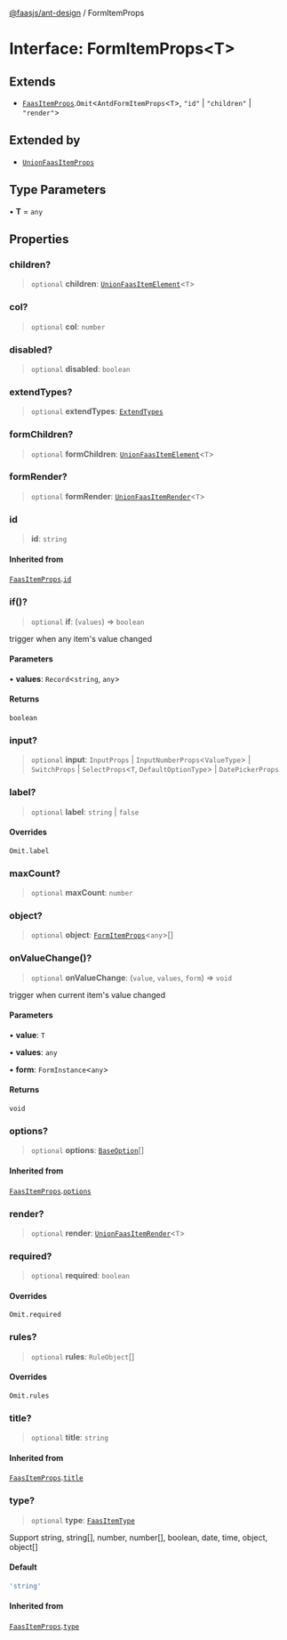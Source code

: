 [@faasjs/ant-design](../README.md) / FormItemProps

# Interface: FormItemProps\<T\>

## Extends

- [`FaasItemProps`](FaasItemProps.md).`Omit`\<`AntdFormItemProps`\<`T`\>, `"id"` \| `"children"` \| `"render"`\>

## Extended by

- [`UnionFaasItemProps`](UnionFaasItemProps.md)

## Type Parameters

• **T** = `any`

## Properties

### children?

> `optional` **children**: [`UnionFaasItemElement`](../type-aliases/UnionFaasItemElement.md)\<`T`\>

### col?

> `optional` **col**: `number`

### disabled?

> `optional` **disabled**: `boolean`

### extendTypes?

> `optional` **extendTypes**: [`ExtendTypes`](../type-aliases/ExtendTypes.md)

### formChildren?

> `optional` **formChildren**: [`UnionFaasItemElement`](../type-aliases/UnionFaasItemElement.md)\<`T`\>

### formRender?

> `optional` **formRender**: [`UnionFaasItemRender`](../type-aliases/UnionFaasItemRender.md)\<`T`\>

### id

> **id**: `string`

#### Inherited from

[`FaasItemProps`](FaasItemProps.md).[`id`](FaasItemProps.md#id)

### if()?

> `optional` **if**: (`values`) => `boolean`

trigger when any item's value changed

#### Parameters

• **values**: `Record`\<`string`, `any`\>

#### Returns

`boolean`

### input?

> `optional` **input**: `InputProps` \| `InputNumberProps`\<`ValueType`\> \| `SwitchProps` \| `SelectProps`\<`T`, `DefaultOptionType`\> \| `DatePickerProps`

### label?

> `optional` **label**: `string` \| `false`

#### Overrides

`Omit.label`

### maxCount?

> `optional` **maxCount**: `number`

### object?

> `optional` **object**: [`FormItemProps`](FormItemProps.md)\<`any`\>[]

### onValueChange()?

> `optional` **onValueChange**: (`value`, `values`, `form`) => `void`

trigger when current item's value changed

#### Parameters

• **value**: `T`

• **values**: `any`

• **form**: `FormInstance`\<`any`\>

#### Returns

`void`

### options?

> `optional` **options**: [`BaseOption`](../type-aliases/BaseOption.md)[]

#### Inherited from

[`FaasItemProps`](FaasItemProps.md).[`options`](FaasItemProps.md#options)

### render?

> `optional` **render**: [`UnionFaasItemRender`](../type-aliases/UnionFaasItemRender.md)\<`T`\>

### required?

> `optional` **required**: `boolean`

#### Overrides

`Omit.required`

### rules?

> `optional` **rules**: `RuleObject`[]

#### Overrides

`Omit.rules`

### title?

> `optional` **title**: `string`

#### Inherited from

[`FaasItemProps`](FaasItemProps.md).[`title`](FaasItemProps.md#title)

### type?

> `optional` **type**: [`FaasItemType`](../type-aliases/FaasItemType.md)

Support string, string[], number, number[], boolean, date, time, object, object[]

#### Default

```ts
'string'
```

#### Inherited from

[`FaasItemProps`](FaasItemProps.md).[`type`](FaasItemProps.md#type)
